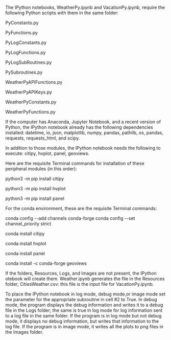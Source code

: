 The IPython notebooks, WeatherPy.ipynb and VacationPy.ipynb, require the following 
Python scripts with them in the same folder:

PyConstants.py

PyFunctions.py

PyLogConstants.py

PyLogFunctions.py

PyLogSubRoutines.py

PySubroutines.py

WeatherPyAPIFunctions.py

WeatherPyAPIKeys.py

WeatherPyConstants.py

WeatherPyFunctions.py

If the computer has Anaconda, Jupyter Notebook, and a recent version of Python, the 
IPython notebook already has the following dependencies installed: datetime, io, json, 
matplotlib, numpy, pandas, pathlib, os, pandas, requests, requests_html, and scipy.

In addition to those modules, the IPython notebook needs the following to execute: 
citipy, hvplot, panel, geoviews.

Here are the requisite Terminal commands for installation of these peripheral modules
(in this order):

python3 -m pip install citipy

python3 -m pip install hvplot

python3 -m pip install panel

For the conda environment, these are the requisite Terminal commands:

conda config --add channels conda-forge
conda config --set channel_priority strict

conda install citipy

conda install hvplot

conda install panel

conda install -c conda-forge geoviews

If the folders, Resources, Logs, and Images are not present, the IPython otebook will 
create them.  Weather.ipynb generates the file in the Resources folder, CitiesWeather.csv: 
this file is the input file for VacationPy.ipynb.

To place the IPython notebook in log mode, debug mode,or image mode set the parameter for
the appropriate subroutine in cell #2 to True.  In debug mode, the program displays the 
debug information and writes it to a debug file in the Logs folder; the same is true in 
log mode for log information sent to a log file in the same folder.  If the program is in 
log mode but not debug mode, it displays no debug information, but writes that information 
to the log file. If the program is in image mode, it writes all the plots to png files in 
the Images folder.
